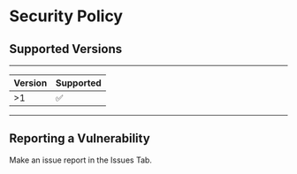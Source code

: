 # Security Policy

## Supported Versions
________________________________
| Version | Supported          |
| ------- | ------------------ |
| >1       | :white_check_mark: |
________________________________

## Reporting a Vulnerability

Make an issue report in the Issues Tab.
